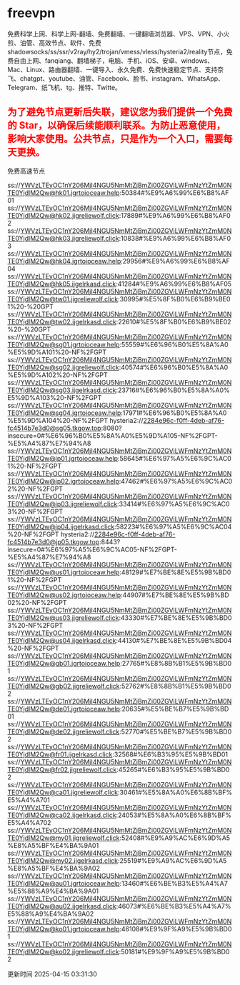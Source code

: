 # freevpn

免费科学上网、科学上网-翻墙、免费翻墙、一键翻墙浏览器、VPS、VPN、小火煎、油管、高效节点、软件、免费shadowsocks/ss/ssr/v2ray/hy2/trojan/vmess/vless/hysteria2/reality节点，免费自由上网、fanqiang、翻墙梯子，电脑、手机、iOS、安卓、windows、Mac、Linux、路由器翻墙、一键导入、永久免费、免费快速稳定节点、支持奈飞、chatgpt、youtube、油管、Facebook、脸书、instagram、WhatsApp、Telegram、纸飞机、tg、推特、Twitte。

## <font color="red">为了避免节点更新后失联，建议您为我们提供一个免费的 Star，以确保后续能顺利联系。为防止恶意使用，影响大家使用。公共节点，只是作为一个入口，需要每天更换。</font>

免费高速节点

ss://YWVzLTEyOC1nY206MjI4NGU5NmMtZjBmZi00ZGViLWFmNzYtZmM0NTE0YjdlM2Qw@hk01.jgrtoioceaw.help:50384#%E9%A6%99%E6%B8%AF01
ss://YWVzLTEyOC1nY206MjI4NGU5NmMtZjBmZi00ZGViLWFmNzYtZmM0NTE0YjdlM2Qw@hk02.jigreliewolf.click:17889#%E9%A6%99%E6%B8%AF02
ss://YWVzLTEyOC1nY206MjI4NGU5NmMtZjBmZi00ZGViLWFmNzYtZmM0NTE0YjdlM2Qw@hk03.jigreliewolf.click:10838#%E9%A6%99%E6%B8%AF03
ss://YWVzLTEyOC1nY206MjI4NGU5NmMtZjBmZi00ZGViLWFmNzYtZmM0NTE0YjdlM2Qw@hk04.jgrtoioceaw.help:29956#%E9%A6%99%E6%B8%AF04
ss://YWVzLTEyOC1nY206MjI4NGU5NmMtZjBmZi00ZGViLWFmNzYtZmM0NTE0YjdlM2Qw@hk05.ijgelrkasd.click:41284#%E9%A6%99%E6%B8%AF05
ss://YWVzLTEyOC1nY206MjI4NGU5NmMtZjBmZi00ZGViLWFmNzYtZmM0NTE0YjdlM2Qw@tw01.jigreliewolf.click:30995#%E5%8F%B0%E6%B9%BE01%20-%20GPT
ss://YWVzLTEyOC1nY206MjI4NGU5NmMtZjBmZi00ZGViLWFmNzYtZmM0NTE0YjdlM2Qw@tw02.ijgelrkasd.click:22610#%E5%8F%B0%E6%B9%BE02%20-%20GPT
ss://YWVzLTEyOC1nY206MjI4NGU5NmMtZjBmZi00ZGViLWFmNzYtZmM0NTE0YjdlM2Qw@sg01.jgrtoioceaw.help:55559#%E6%96%B0%E5%8A%A0%E5%9D%A101%20-NF%2FGPT
ss://YWVzLTEyOC1nY206MjI4NGU5NmMtZjBmZi00ZGViLWFmNzYtZmM0NTE0YjdlM2Qw@sg02.jigreliewolf.click:40574#%E6%96%B0%E5%8A%A0%E5%9D%A102%20-NF%2FGPT
ss://YWVzLTEyOC1nY206MjI4NGU5NmMtZjBmZi00ZGViLWFmNzYtZmM0NTE0YjdlM2Qw@sg03.ijgelrkasd.click:23716#%E6%96%B0%E5%8A%A0%E5%9D%A103%20-NF%2FGPT
ss://YWVzLTEyOC1nY206MjI4NGU5NmMtZjBmZi00ZGViLWFmNzYtZmM0NTE0YjdlM2Qw@sg04.jgrtoioceaw.help:17971#%E6%96%B0%E5%8A%A0%E5%9D%A104%20-NF%2FGPT
hysteria2://2284e96c-f0ff-4deb-af76-fc4514b7e3d0@sg05.tkgow.top:8080?insecure=0#%E6%96%B0%E5%8A%A0%E5%9D%A105-NF%2FGPT-%E5%A4%87%E7%94%A8
ss://YWVzLTEyOC1nY206MjI4NGU5NmMtZjBmZi00ZGViLWFmNzYtZmM0NTE0YjdlM2Qw@jp01.jgrtoioceaw.help:58645#%E6%97%A5%E6%9C%AC01%20-NF%2FGPT
ss://YWVzLTEyOC1nY206MjI4NGU5NmMtZjBmZi00ZGViLWFmNzYtZmM0NTE0YjdlM2Qw@jp02.jgrtoioceaw.help:47462#%E6%97%A5%E6%9C%AC02%20-NF%2FGPT
ss://YWVzLTEyOC1nY206MjI4NGU5NmMtZjBmZi00ZGViLWFmNzYtZmM0NTE0YjdlM2Qw@jp03.jigreliewolf.click:33414#%E6%97%A5%E6%9C%AC03%20-NF%2FGPT
ss://YWVzLTEyOC1nY206MjI4NGU5NmMtZjBmZi00ZGViLWFmNzYtZmM0NTE0YjdlM2Qw@jp04.ijgelrkasd.click:58223#%E6%97%A5%E6%9C%AC04%20-NF%2FGPT
hysteria2://2284e96c-f0ff-4deb-af76-fc4514b7e3d0@jp05.tkgow.top:8443?insecure=0#%E6%97%A5%E6%9C%AC05-NF%2FGPT-%E5%A4%87%E7%94%A8
ss://YWVzLTEyOC1nY206MjI4NGU5NmMtZjBmZi00ZGViLWFmNzYtZmM0NTE0YjdlM2Qw@us01.jgrtoioceaw.help:48129#%E7%BE%8E%E5%9B%BD01%20-NF%2FGPT
ss://YWVzLTEyOC1nY206MjI4NGU5NmMtZjBmZi00ZGViLWFmNzYtZmM0NTE0YjdlM2Qw@us02.jgrtoioceaw.help:44907#%E7%BE%8E%E5%9B%BD02%20-NF%2FGPT
ss://YWVzLTEyOC1nY206MjI4NGU5NmMtZjBmZi00ZGViLWFmNzYtZmM0NTE0YjdlM2Qw@us03.jigreliewolf.click:43330#%E7%BE%8E%E5%9B%BD03%20-NF%2FGPT
ss://YWVzLTEyOC1nY206MjI4NGU5NmMtZjBmZi00ZGViLWFmNzYtZmM0NTE0YjdlM2Qw@us04.ijgelrkasd.click:44130#%E7%BE%8E%E5%9B%BD04%20-NF%2FGPT
ss://YWVzLTEyOC1nY206MjI4NGU5NmMtZjBmZi00ZGViLWFmNzYtZmM0NTE0YjdlM2Qw@gb01.jgrtoioceaw.help:27765#%E8%8B%B1%E5%9B%BD01
ss://YWVzLTEyOC1nY206MjI4NGU5NmMtZjBmZi00ZGViLWFmNzYtZmM0NTE0YjdlM2Qw@gb02.jigreliewolf.click:52762#%E8%8B%B1%E5%9B%BD02
ss://YWVzLTEyOC1nY206MjI4NGU5NmMtZjBmZi00ZGViLWFmNzYtZmM0NTE0YjdlM2Qw@de01.jgrtoioceaw.help:20635#%E5%BE%B7%E5%9B%BD01
ss://YWVzLTEyOC1nY206MjI4NGU5NmMtZjBmZi00ZGViLWFmNzYtZmM0NTE0YjdlM2Qw@de02.jigreliewolf.click:52770#%E5%BE%B7%E5%9B%BD02
ss://YWVzLTEyOC1nY206MjI4NGU5NmMtZjBmZi00ZGViLWFmNzYtZmM0NTE0YjdlM2Qw@fr01.ijgelrkasd.click:32568#%E6%B3%95%E5%9B%BD01
ss://YWVzLTEyOC1nY206MjI4NGU5NmMtZjBmZi00ZGViLWFmNzYtZmM0NTE0YjdlM2Qw@fr02.jigreliewolf.click:45265#%E6%B3%95%E5%9B%BD02
ss://YWVzLTEyOC1nY206MjI4NGU5NmMtZjBmZi00ZGViLWFmNzYtZmM0NTE0YjdlM2Qw@ca01.jigreliewolf.click:30461#%E5%8A%A0%E6%8B%BF%E5%A4%A701
ss://YWVzLTEyOC1nY206MjI4NGU5NmMtZjBmZi00ZGViLWFmNzYtZmM0NTE0YjdlM2Qw@ca02.ijgelrkasd.click:24053#%E5%8A%A0%E6%8B%BF%E5%A4%A702
ss://YWVzLTEyOC1nY206MjI4NGU5NmMtZjBmZi00ZGViLWFmNzYtZmM0NTE0YjdlM2Qw@my01.jigreliewolf.click:52408#%E9%A9%AC%E6%9D%A5%E8%A5%BF%E4%BA%9A01
ss://YWVzLTEyOC1nY206MjI4NGU5NmMtZjBmZi00ZGViLWFmNzYtZmM0NTE0YjdlM2Qw@my02.ijgelrkasd.click:25519#%E9%A9%AC%E6%9D%A5%E8%A5%BF%E4%BA%9A02
ss://YWVzLTEyOC1nY206MjI4NGU5NmMtZjBmZi00ZGViLWFmNzYtZmM0NTE0YjdlM2Qw@au01.jgrtoioceaw.help:13460#%E6%BE%B3%E5%A4%A7%E5%88%A9%E4%BA%9A01
ss://YWVzLTEyOC1nY206MjI4NGU5NmMtZjBmZi00ZGViLWFmNzYtZmM0NTE0YjdlM2Qw@au02.ijgelrkasd.click:46073#%E6%BE%B3%E5%A4%A7%E5%88%A9%E4%BA%9A02
ss://YWVzLTEyOC1nY206MjI4NGU5NmMtZjBmZi00ZGViLWFmNzYtZmM0NTE0YjdlM2Qw@ko01.jgrtoioceaw.help:46108#%E9%9F%A9%E5%9B%BD01
ss://YWVzLTEyOC1nY206MjI4NGU5NmMtZjBmZi00ZGViLWFmNzYtZmM0NTE0YjdlM2Qw@ko02.jigreliewolf.click:50181#%E9%9F%A9%E5%9B%BD02


更新时间 2025-04-15 03:31:30